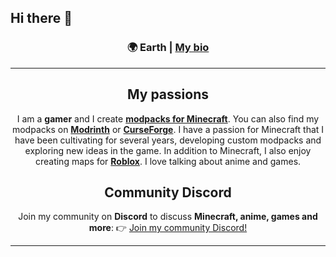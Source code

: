 ## Hi there 👋

<div align="center">

### 🌍 Earth | [My bio](https://zaap.bio/D4vide106 "Info!")

---

## **My passions**
I am a **gamer** and I create **[modpacks for Minecraft](https://discord.com/channels/849652563803504700/1235255403328045207 "Modpacks")**. 
You can also find my modpacks on **[Modrinth](https://modrinth.com/user/D4vide106 "Modrinth profile")** or **[CurseForge](https://www.curseforge.com/members/d4vide106 "CurseForge Profile")**.
I have a passion for Minecraft that I have been cultivating for several years, developing custom modpacks and exploring new ideas in the game.
In addition to Minecraft, I also enjoy creating maps for [**Roblox**](https://discord.com/channels/849652563803504700/1251552680350842941).
I love talking about anime and games.

## **Community Discord**
Join my community on **Discord** to discuss **Minecraft, anime, games and more**:
👉 [Join my community Discord!](https://dsc.gg/infinitywonderful "Infinity Wonderful")

---

</div>

